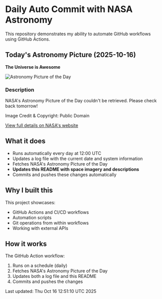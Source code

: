 # Daily Auto Commit with NASA Astronomy
This repository demonstrates my ability to automate GitHub workflows using GitHub Actions.

## Today's Astronomy Picture (2025-10-16)
**The Universe is Awesome**

![Astronomy Picture of the Day](https://apod.nasa.gov/apod/image/2103/M81-82-LRGBHaRevised_1024.jpg)

### Description
NASA's Astronomy Picture of the Day couldn't be retrieved. Please check back tomorrow!

Image Credit & Copyright: Public Domain

[View full details on NASA's website](https://apod.nasa.gov/apod/astropix.html)

## What it does
- Runs automatically every day at 12:00 UTC
- Updates a log file with the current date and system information
- Fetches NASA's Astronomy Picture of the Day
- **Updates this README with space imagery and descriptions**
- Commits and pushes these changes automatically

## Why I built this
This project showcases:
- GitHub Actions and CI/CD workflows
- Automation scripts
- Git operations from within workflows
- Working with external APIs

## How it works
The GitHub Action workflow:
1. Runs on a schedule (daily)
2. Fetches NASA's Astronomy Picture of the Day
3. Updates both a log file and this README
4. Commits and pushes the changes

Last updated: Thu Oct 16 12:51:10 UTC 2025
